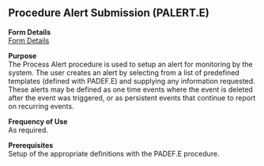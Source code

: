 ##  Procedure Alert Submission (PALERT.E)

<PageHeader />

**Form Details**  
[ Form Details ](PALERT-E-1/README.md)   

**Purpose**  
The Process Alert procedure is used to setup an alert for monitoring by the
system. The user creates an alert by selecting from a list of predefined
templates (defined with PADEF.E) and supplying any information requested.
These alerts may be defined as one time events where the event is deleted
after the event was triggered, or as persistent events that continue to report
on recurring events.

**Frequency of Use**  
As required.

**Prerequisites**  
Setup of the appropriate definitions with the PADEF.E procedure.

<badge text= "Version 8.10.57" vertical="middle" />

<PageFooter />